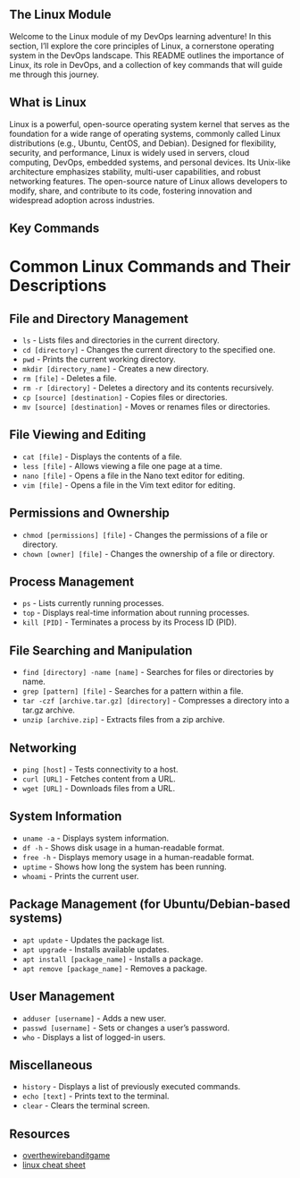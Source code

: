 ## The Linux Module

Welcome to the Linux module of my DevOps learning adventure! In this section, I’ll explore the core principles of Linux, a cornerstone operating system in the DevOps landscape. This README outlines the importance of Linux, its role in DevOps, and a collection of key commands that will guide me through this journey.

## What is Linux

Linux is a powerful, open-source operating system kernel that serves as the foundation for a wide range of operating systems, commonly called Linux distributions (e.g., Ubuntu, CentOS, and Debian). Designed for flexibility, security, and performance, Linux is widely used in servers, cloud computing, DevOps, embedded systems, and personal devices. Its Unix-like architecture emphasizes stability, multi-user capabilities, and robust networking features. The open-source nature of Linux allows developers to modify, share, and contribute to its code, fostering innovation and widespread adoption across industries.

## Key Commands

# Common Linux Commands and Their Descriptions

## File and Directory Management
- `ls` - Lists files and directories in the current directory.
- `cd [directory]` - Changes the current directory to the specified one.
- `pwd` - Prints the current working directory.
- `mkdir [directory_name]` - Creates a new directory.
- `rm [file]` - Deletes a file.
- `rm -r [directory]` - Deletes a directory and its contents recursively.
- `cp [source] [destination]` - Copies files or directories.
- `mv [source] [destination]` - Moves or renames files or directories.

## File Viewing and Editing
- `cat [file]` - Displays the contents of a file.
- `less [file]` - Allows viewing a file one page at a time.
- `nano [file]` - Opens a file in the Nano text editor for editing.
- `vim [file]` - Opens a file in the Vim text editor for editing.

## Permissions and Ownership
- `chmod [permissions] [file]` - Changes the permissions of a file or directory.
- `chown [owner] [file]` - Changes the ownership of a file or directory.

## Process Management
- `ps` - Lists currently running processes.
- `top` - Displays real-time information about running processes.
- `kill [PID]` - Terminates a process by its Process ID (PID).

## File Searching and Manipulation
- `find [directory] -name [name]` - Searches for files or directories by name.
- `grep [pattern] [file]` - Searches for a pattern within a file.
- `tar -czf [archive.tar.gz] [directory]` - Compresses a directory into a tar.gz archive.
- `unzip [archive.zip]` - Extracts files from a zip archive.

## Networking
- `ping [host]` - Tests connectivity to a host.
- `curl [URL]` - Fetches content from a URL.
- `wget [URL]` - Downloads files from a URL.

## System Information
- `uname -a` - Displays system information.
- `df -h` - Shows disk usage in a human-readable format.
- `free -h` - Displays memory usage in a human-readable format.
- `uptime` - Shows how long the system has been running.
- `whoami` - Prints the current user.

## Package Management (for Ubuntu/Debian-based systems)
- `apt update` - Updates the package list.
- `apt upgrade` - Installs available updates.
- `apt install [package_name]` - Installs a package.
- `apt remove [package_name]` - Removes a package.

## User Management
- `adduser [username]` - Adds a new user.
- `passwd [username]` - Sets or changes a user’s password.
- `who` - Displays a list of logged-in users.

## Miscellaneous
- `history` - Displays a list of previously executed commands.
- `echo [text]` - Prints text to the terminal.
- `clear` - Clears the terminal screen.


## Resources
- [overthewirebanditgame](https://overthewire.org/wargames/bandit/)
- [linux cheat sheet](https://www.geeksforgeeks.org/linux-commands-cheat-sheet/)